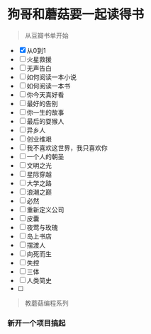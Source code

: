 # 狗哥和蘑菇要一起读得书

> 从豆瓣书单开始


- [x] 从0到1
- [ ] 火星救援
- [ ] 无声告白
- [ ] 如何阅读一本小说
- [ ] 如何阅读一本书
- [ ] 你今天真好看
- [ ] 最好的告别
- [ ] 你一生的故事
- [ ] 最后的耍猴人
- [ ] 异乡人
- [ ] 创业维艰
- [ ] 我不喜欢这世界，我只喜欢你
- [ ] 一个人的朝圣
- [ ] 文明之光
- [ ] 星际穿越
- [ ] 大学之路
- [ ] 浪潮之巅
- [ ] 必然
- [ ] 重新定义公司
- [ ] 皮囊
- [ ] 夜莺与玫瑰
- [ ] 岛上书店
- [ ] 摆渡人
- [ ] 向死而生
- [ ] 失控
- [ ] 三体
- [ ] 人类简史
- [ ] 

> 教蘑菇编程系列

### 新开一个项目搞起
